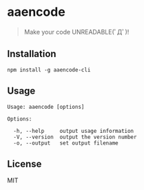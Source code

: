 # aaencode
> Make your code UNREADABLE(ﾟДﾟ)!

## Installation
```
npm install -g aaencode-cli
```

## Usage
```
Usage: aaencode [options]

Options:

  -h, --help     output usage information
  -V, --version  output the version number
  -o, --output   set output filename
```

## License
MIT